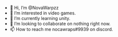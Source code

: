 - 👋 Hi, I’m @NovaWarpzz
- 👀 I’m interested in video games.
- 🌱 I’m currently learning unity.
- 💞️ I’m looking to collaborate on nothing right now.
- 📫 How to reach me nocawraps#9939 on discord.

<!---
NovaWarpzz/NovaWarpzz is a ✨ special ✨ repository because its `README.md` (this file) appears on your GitHub profile.
You can click the Preview link to take a look at your changes.
--->
